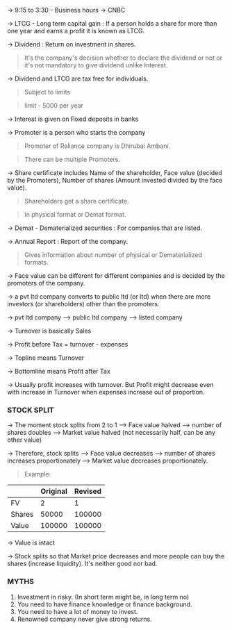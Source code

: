-> 9:15 to 3:30 - Business hours
-> CNBC

-> LTCG - Long term capital gain : If a person holds a share for more than one year and earns a profit it is known as LTCG.

-> Dividend : Return on investment in shares.

> It's the company's decision whether to declare the dividend or not or it's not mandatory to give dividend unlike Interest.

-> Dividend and LTCG are tax free for individuals. 

> Subject to limits

> limit - 5000 per year

-> Interest is given on Fixed deposits in banks

-> Promoter is a person who starts the company

> Promoter of Reliance company is Dhirubai Ambani.

> There can be multiple Promoters.

-> Share certificate includes Name of the shareholder, Face value (decided by the Promoters), Number of shares (Amount invested divided by the face value).

> Shareholders get a share certificate.

> In physical format or Demat format.

-> Demat - Dematerialized securities : For companies that are listed.

-> Annual Report : Report of the company.

> Gives information about number of physical or Dematerialized formats.

-> Face value can be different for different companies and is decided by the promoters of the company. 

-> a pvt ltd company converts to public ltd (or ltd) when there are more investors (or shareholders) other than the promoters.

-> pvt ltd company --> public ltd company --> listed company

-> Turnover is basically Sales

-> Profit before Tax = turnover - expenses

-> Topline means Turnover

-> Bottomline means Profit after Tax

-> Usually profit increases with turnover. But Profit might decrease even with increase in Turnover when expenses increase out of proportion.

### STOCK SPLIT 

-> The moment stock splits from 2 to 1 --> Face value halved --> number of shares doubles --> Market value halved (not necessarily half, can be any other value)

-> Therefore, stock splits --> Face value decreases --> number of shares increases proportionately --> Market value decreases proportionately.

> Example:

| | Original | Revised |
| ----------- | ----------- | ----------- |
FV | 2 | 1 |
Shares| 50000 | 100000 |
Value| 100000 | 100000 |


-> Value is intact
     
-> Stock splits so that Market price decreases and more people can buy the shares (increase liquidity). It's neither good nor bad.

### MYTHS
1. Investment in risky. (In short term might be, in long term no)
2. You need to have finance knowledge or finance background.
3. You need to have a lot of money to invest.
4. Renowned company never give strong returns.


